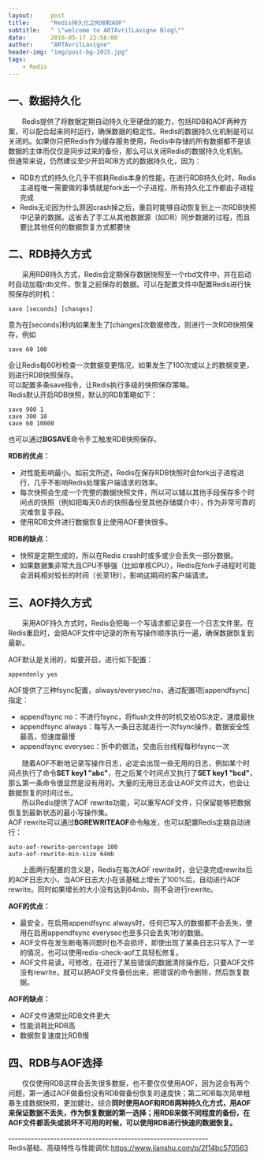 ```yaml
---
layout:     post
title:      "Redis持久化之RDB和AOF"
subtitle:   " \"welcome to ARTAvrilLavigne Blog\""
date:       2018-05-17 22:56:00
author:     "ARTAvrilLavigne"
header-img: "img/post-bg-2015.jpg"
tags:
    - Redis
---
```

## 一、数据持久化<br>
<p>　　Redis提供了将数据定期自动持久化至硬盘的能力，包括RDB和AOF两种方案，可以配合起来同时运行，确保数据的稳定性。Redis的数据持久化机制是可以关闭的。如果你只把Redis作为缓存服务使用，Redis中存储的所有数据都不是该数据的主体而仅仅是同步过来的备份，那么可以关闭Redis的数据持久化机制。<br>
但通常来说，仍然建议至少开启RDB方式的数据持久化，因为：</p>
<ul>
<li>RDB方式的持久化几乎不损耗Redis本身的性能，在进行RDB持久化时，Redis主进程唯一需要做的事情就是fork出一个子进程，所有持久化工作都由子进程完成</li>
<li>Redis无论因为什么原因crash掉之后，重启时能够自动恢复到上一次RDB快照中记录的数据。这省去了手工从其他数据源（如DB）同步数据的过程，而且要比其他任何的数据恢复方式都要快</li>
</ul>

## 二、RDB持久方式<br>
<p>　　采用RDB持久方式，Redis会定期保存数据快照至一个rbd文件中，并在启动时自动加载rdb文件，恢复之前保存的数据。可以在配置文件中配置Redis进行快照保存的时机：</p>
<pre><code>save [seconds] [changes]
</code></pre>
<p>意为在[seconds]秒内如果发生了[changes]次数据修改，则进行一次RDB快照保存，例如</p>
<pre><code>save 60 100
</code></pre>
<p>会让Redis每60秒检查一次数据变更情况，如果发生了100次或以上的数据变更，则进行RDB快照保存。<br>
可以配置多条save指令，让Redis执行多级的快照保存策略。<br>
Redis默认开启RDB快照，默认的RDB策略如下：</p>
<pre><code>save 900 1
save 300 10
save 60 10000
</code></pre>
<p>也可以通过<strong>BGSAVE</strong>命令手工触发RDB快照保存。</p>
<p><strong>RDB的优点：</strong></p>
<ul>
<li>对性能影响最小。如前文所述，Redis在保存RDB快照时会fork出子进程进行，几乎不影响Redis处理客户端请求的效率。</li>
<li>每次快照会生成一个完整的数据快照文件，所以可以辅以其他手段保存多个时间点的快照（例如把每天0点的快照备份至其他存储媒介中），作为非常可靠的灾难恢复手段。</li>
<li>使用RDB文件进行数据恢复比使用AOF要快很多。</li>
</ul>
<p><strong>RDB的缺点：</strong></p>
<ul>
<li>快照是定期生成的，所以在Redis crash时或多或少会丢失一部分数据。</li>
<li>如果数据集非常大且CPU不够强（比如单核CPU），Redis在fork子进程时可能会消耗相对较长的时间（长至1秒），影响这期间的客户端请求。</li>
</ul>


## 三、AOF持久方式<br>
<p>　　采用AOF持久方式时，Redis会把每一个写请求都记录在一个日志文件里。在Redis重启时，会把AOF文件中记录的所有写操作顺序执行一遍，确保数据恢复到最新。</p>
<p>AOF默认是关闭的，如要开启，进行如下配置：</p>
<pre><code>appendonly yes
</code></pre>
<p>AOF提供了三种fsync配置，always/everysec/no，通过配置项[appendfsync]指定：</p>
<ul>
<li>appendfsync no：不进行fsync，将flush文件的时机交给OS决定，速度最快</li>
<li>appendfsync always：每写入一条日志就进行一次fsync操作，数据安全性最高，但速度最慢</li>
<li>appendfsync everysec：折中的做法，交由后台线程每秒fsync一次</li>
</ul>
<p>　　随着AOF不断地记录写操作日志，必定会出现一些无用的日志，例如某个时间点执行了命令<strong>SET key1 "abc"</strong>，在之后某个时间点又执行了<strong>SET key1 "bcd"</strong>，那么第一条命令很显然是没有用的。大量的无用日志会让AOF文件过大，也会让数据恢复的时间过长。<br>
　　所以Redis提供了AOF rewrite功能，可以重写AOF文件，只保留能够把数据恢复到最新状态的最小写操作集。<br>
AOF rewrite可以通过<strong>BGREWRITEAOF</strong>命令触发，也可以配置Redis定期自动进行：</p>
<pre><code>auto-aof-rewrite-percentage 100
auto-aof-rewrite-min-size 64mb
</code></pre>
<p>　　上面两行配置的含义是，Redis在每次AOF rewrite时，会记录完成rewrite后的AOF日志大小，当AOF日志大小在该基础上增长了100%后，自动进行AOF rewrite。同时如果增长的大小没有达到64mb，则不会进行rewrite。</p>
<p><strong>AOF的优点：</strong></p>
<ul>
<li>最安全，在启用appendfsync always时，任何已写入的数据都不会丢失，使用在启用appendfsync everysec也至多只会丢失1秒的数据。</li>
<li>AOF文件在发生断电等问题时也不会损坏，即使出现了某条日志只写入了一半的情况，也可以使用redis-check-aof工具轻松修复。</li>
<li>AOF文件易读，可修改，在进行了某些错误的数据清除操作后，只要AOF文件没有rewrite，就可以把AOF文件备份出来，把错误的命令删除，然后恢复数据。</li>
</ul>
<p><strong>AOF的缺点：</strong></p>
<ul>
<li>AOF文件通常比RDB文件更大</li>
<li>性能消耗比RDB高</li>
<li>数据恢复速度比RDB慢</li>
</ul>

## 四、RDB与AOF选择<br>
　　仅仅使用RDB这样会丢失很多数据，也不要仅仅使用AOF，因为这会有两个问题，第一通过AOF做备份没有RDB做备份恢复的速度快；第二RDB每次简单粗暴生成数据快照，更加健壮。综合**同时使用AOF和RDB两种持久化方式，用AOF来保证数据不丢失，作为恢复数据的第一选择；用RDB来做不同程度的备份，在AOF文件都丢失或损坏不可用的时候，可以使用RDB进行快速的数据恢复。**</p>

**--------------------------------------------------------------**<br>
Redis基础、高级特性与性能调优:https://www.jianshu.com/p/2f14bc570563
